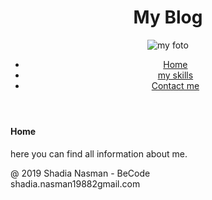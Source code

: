 <!DOCTYPE html>
<html lang="en">
    <head>
        <meta charset="utf-8"> 
        <meta name="viewport" content="width=device-width, initial-scale=1">
        <meta http-equiv="X-UA-Compatible" content="ie=edge">
        <link rel="icon" href="img/myicon.ico">
        <title>home</title>
    </head>
<body>
    <header >
        <h1>My Blog</h1>
        <img src="https://encrypted-tbn0.gstatic.com/images?q=tbn:ANd9GcQyCDNR7KvW0IL3GU0Mp3uAc2WfpDmV5vIBC62YaRR4dgA2t2h4" alt="my foto">
<nav >
        <ul>
          <li><a href="home.html">Home</a></li>
          <li><a href="myskills.html">my skills</a></li>
          <li><a href="contactme.html">Contact me</a></li>
        </ul>
      </nav>
</header>
<article>
  <h4>Home</h4>
  <p>here you can find all information about me.</p>
</article>
<footer>
    <p>@ 2019 Shadia Nasman - BeCode <br> shadia.nasman19882gmail.com  </p>
</footer>
</body>
</html>
